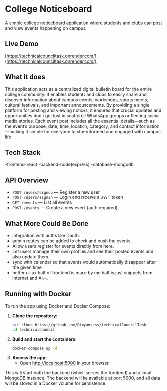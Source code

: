 # College Noticeboard

A simple college noticeboard application where students and clubs can post and view events happening on campus.

## Live Demo

[https://technicalcounciltask.onrender.com/](https://technicalcounciltask.onrender.com/)


## What it does

This application acts as a centralized digital bulletin board for the entire college community. It enables students and clubs to easily share and discover information about campus events, workshops, sports meets, cultural festivals, and important announcements. By providing a single platform for posting and viewing notices, it ensures that crucial updates and opportunities don’t get lost in scattered WhatsApp groups or fleeting social media stories. Each event post includes all the essential details—such as the event’s purpose, date, time, location, category, and contact information—making it simple for everyone to stay informed and engaged with campus life

## Tech Stack

-frontend-react
-backend-node(express)
-database-mongodb

## API Overview

- `POST /users/signup` — Register a new user
- `POST /users/signin` — Login and receive a JWT token
- `GET /events` — List all events
- `POST /events` — Create a new event (auth required)

## What More Could Be Done
- integration with auths like Dauth.
- admin routes can be added to check and push the events.
- Allow users register for events directly from here.
- Let users manage their own profiles and see their posted events and also update them.
- sync with calendar so that events would automatically disappear after the given time
- better ui-ux half of frontend is made by me half is just snippets from internet and AI💀💀.

## Running with Docker

To run the app using Docker and Docker Compose:

1. **Clone the repository:**
   ```sh
   git clone https://github.com/Divyanssss/technicalCouncilTask
   cd technicalcouncil
   ```
2. **Build and start the containers:**
   ```sh
   docker-compose up -d
   ```
3. **Access the app:**
   - Open [http://localhost:5000](http://localhost:5000) in your browser.

This will start both the backend (which serves the frontend) and a local MongoDB instance. The backend will be available at port 5000, and all data will be stored in a Docker volume for persistence.


